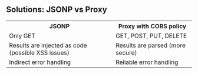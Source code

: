 ---
---

## Solutions: JSONP vs Proxy

<table>
  <tr>
    <th scope="col">
      JSONP
    </th>
    <th scope="col">
      Proxy with CORS policy
    </th>
  </tr>
  <tr>
    <td>Only GET</td>
    <td>GET, POST, PUT, DELETE</td>
  </tr>
  <tr>
    <td>Results are injected as code (possible XSS issues)</td>
    <td>Results are parsed (more secure)</td>
  </tr>
  <tr>
    <td>Indirect error handling</td>
    <td>Reliable error handling</td>
  </tr>
</table>
